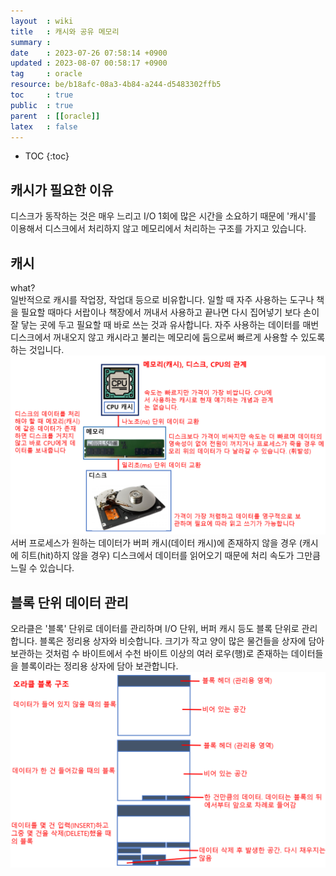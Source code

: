 ```yaml
---
layout  : wiki
title   : 캐시와 공유 메모리 
summary : 
date    : 2023-07-26 07:58:14 +0900
updated : 2023-08-07 00:58:17 +0900
tag     : oracle
resource: be/b18afc-08a3-4b84-a244-d5483302ffb5
toc     : true
public  : true
parent  : [[oracle]]
latex   : false
---
```

* TOC
{:toc}

## 캐시가 필요한 이유 
디스크가 동작하는 것은 매우 느리고 I/O 1회에 많은 시간을 소요하기 때문에 '캐시'를 이용해서 디스크에서 처리하지 않고 메모리에서 처리하는 구조를 가지고 있습니다.

## 캐시
what?  
 일반적으로 캐시를 작업장, 작업대 등으로 비유합니다. 일할 때 자주 사용하는 도구나 책을 필요할 때마다 서랍이나 책장에서 꺼내서 사용하고 끝나면 다시 집어넣기 보다 손이 잘 닿는 곳에 두고 필요할 때 바로 쓰는 것과 유사합니다. 자주 사용하는 데이터를 매번 디스크에서 꺼내오지 않고 캐시라고 불리는 메모리에 둠으로써 빠르게 사용할 수 있도록 하는 것입니다.
![image]( /resource/be/b18afc-08a3-4b84-a244-d5483302ffb5/257047535-c433f118-2882-4809-8aae-ccfde65dfa07.png)
서버 프로세스가 원하는 데이터가 버퍼 캐시(데이터 캐시)에 존재하지 않을 경우 (캐시에 히트(hit)하지 않을 경우) 디스크에서 데이터를 읽어오기 때문에 처리 속도가 그만큼 느릴 수 있습니다.

## 블록 단위 데이터 관리
오라클은 '블록' 단위로 데이터를 관리하며 I/O 단위, 버퍼 캐시 등도 블록 단위로 관리합니다. 블록은 정리용 상자와 비슷합니다. 크기가 작고 양이 많은 물건들을 상자에 담아 보관하는 것처럼 수 바이트에서 수천 바이트 이상의 여러 로우(행)로 존재하는 데이터들을 블록이라는 정리용 상자에 담아 보관합니다.
![image]( /resource/be/b18afc-08a3-4b84-a244-d5483302ffb5/258653190-2ae61eaf-3ac0-4f56-91a8-022f249a95b0.png)

